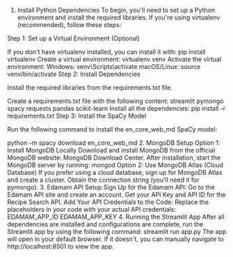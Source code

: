 1. Install Python Dependencies
To begin, you'll need to set up a Python environment and install the required libraries. If you're using virtualenv (recommended), follow these steps:

Step 1: Set up a Virtual Environment (Optional)

If you don't have virtualenv installed, you can install it with:
pip install virtualenv
Create a virtual environment:
virtualenv venv
Activate the virtual environment:
Windows:
venv\Scripts\activate
macOS/Linux:
source venv/bin/activate
Step 2: Install Dependencies

Install the required libraries from the requirements.txt file.

Create a requirements.txt file with the following content:
streamlit
pymongo
spacy
requests
pandas
scikit-learn
Install all the dependencies:
pip install -r requirements.txt
Step 3: Install the SpaCy Model

Run the following command to install the en_core_web_md SpaCy model:

python -m spacy download en_core_web_md
2. MongoDB Setup
Option 1: Install MongoDB Locally
Download and install MongoDB from the official MongoDB website: MongoDB Download Center.
After installation, start the MongoDB server by running:
mongod
Option 2: Use MongoDB Atlas (Cloud Database)
If you prefer using a cloud database, sign up for MongoDB Atlas and create a cluster.
Obtain the connection string (you'll need it for pymongo).
3. Edamam API Setup
Sign Up for the Edamam API:
Go to the Edamam API site and create an account.
Get your API Key and API ID for the Recipe Search API.
Add Your API Credentials to the Code: Replace the placeholders in your code with your actual API credentials:
EDAMAM_APP_ID
EDAMAM_APP_KEY
4. Running the Streamlit App
After all dependencies are installed and configurations are complete, run the Streamlit app by using the following command:
streamlit run app.py
The app will open in your default browser. If it doesn't, you can manually navigate to http://localhost:8501 to view the app.
